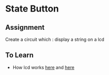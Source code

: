 # State Button  

## Assignment 
Create a circuit which : display a string on a lcd 

## To Learn

- How lcd works [here](https://howtomechatronics.com/tutorials/arduino/lcd-tutorial/) and [here](https://exploreembedded.com/wiki/LCD_16_x_2_Basics)
